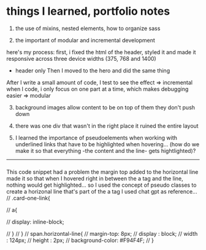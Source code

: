 # things I learned, portfolio notes

1) the use of mixins, nested elements, how to organize sass

2) the important of modular and incremental development 


here's my process:
first, i fixed the html of the header, styled it and made it responsive across
three device widths (375, 768 and 1400)
* header only
Then I moved to the hero and did the same thing

After I write a small amount of code, I test to see the effect => incremental
when I code, i only focus on one part at a time, which makes debugging easier => modular

3) background images allow content to be on top of them
they don't push down


4) there was one div that wasn't in the right place
it ruined the entire layout 

5) I learned the importance of pseudoelements when working with underlined links that have to be highlighted when hovering...
(how do we make it so that everything -the content and the line- gets hightlighted)?


------------------------------------------------
#####
This code snippet had a problem
the margin top added to the horizontal line made it so that when I hovered right in between the a tag and the line, nothing would get highlighted...
so I used the concept of pseudo classes to create a horizonal line that's part of the a tag
I used chat gpt as reference...
//     .card-one-link{
        
//         a{
           
//             display: inline-block;
           
          
//         }
//     }
//     span.horizontal-line{
//         margin-top: 8px;
//         display : block;
//         width : 124px;
//         height : 2px;
//         background-color: #F94F4F;
//     }
#####
